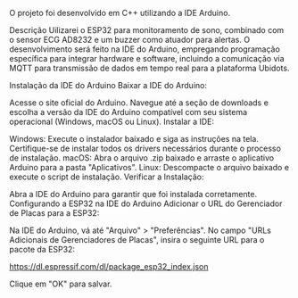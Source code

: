 O projeto foi desenvolvido em C++ utilizando a IDE Arduino.


Descrição
Uilizarei o ESP32 para monitoramento de sono, combinado com o sensor ECG AD8232 e um buzzer como atuador para alertas. O desenvolvimento será feito na IDE do Arduino, empregando programação específica para integrar hardware e software, incluindo a comunicação via MQTT para transmissão de dados em tempo real para a plataforma Ubidots.


Instalação da IDE do Arduino
Baixar a IDE do Arduino:

Acesse o site oficial do Arduino. Navegue até a seção de downloads e escolha a versão da IDE do Arduino compatível com seu sistema operacional (Windows, macOS ou Linux). Instalar a IDE:

Windows: Execute o instalador baixado e siga as instruções na tela. Certifique-se de instalar todos os drivers necessários durante o processo de instalação. macOS: Abra o arquivo .zip baixado e arraste o aplicativo Arduino para a pasta "Aplicativos". Linux: Descompacte o arquivo baixado e execute o script de instalação. Verificar a Instalação:

Abra a IDE do Arduino para garantir que foi instalada corretamente. Configurando a ESP32 na IDE do Arduino Adicionar o URL do Gerenciador de Placas para a ESP32:

Na IDE do Arduino, vá até "Arquivo" > "Preferências". No campo "URLs Adicionais de Gerenciadores de Placas", insira o seguinte URL para o pacote da ESP32:

https://dl.espressif.com/dl/package_esp32_index.json

Clique em "OK" para salvar.

